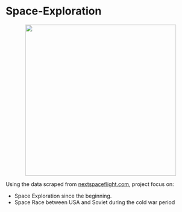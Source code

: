 # Space-Exploration
<center><img src="https://i.imgur.com/9hLRsjZ.jpg" height=400></center>

Using the data scraped from [nextspaceflight.com](https://nextspaceflight.com/launches/past/?page=1), project focus on:
* Space Exploration since the beginning.
* Space Race between USA and Soviet during the cold war period
